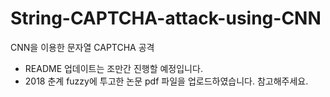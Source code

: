 # String-CAPTCHA-attack-using-CNN
CNN을 이용한 문자열 CAPTCHA 공격
 - README 업데이트는 조만간 진행할 예정입니다.
 - 2018 춘계 fuzzy에 투고한 논문 pdf 파일을 업로드하였습니다. 참고해주세요.
